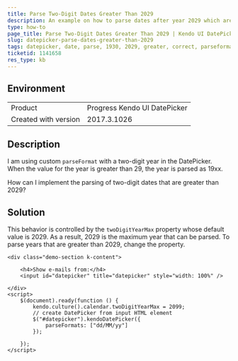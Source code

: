 ```yaml
---
title: Parse Two-Digit Dates Greater Than 2029
description: An example on how to parse dates after year 2029 which are entered with two digits in the Kendo UI DatePicker.  
type: how-to
page_title: Parse Two-Digit Dates Greater Than 2029 | Kendo UI DatePicker
slug: datepicker-parse-dates-greater-than-2029
tags: datepicker, date, parse, 1930, 2029, greater, correct, parseformat, after, century
ticketid: 1141658
res_type: kb
---
```


## Environment

<table>
 <tr>
  <td>Product</td>
  <td>Progress Kendo UI DatePicker</td>
 </tr>
 <tr>
  <td>Created with version</td>
  <td>2017.3.1026</td>
 </tr>
</table>


## Description

I am using custom `parseFormat` with a two-digit year in the DatePicker. When the value for the year is greater than 29, the year is parsed as 19xx.

How can I implement the parsing of two-digit dates that are greater than 2029?

## Solution

This behavior is controlled by the `twoDigitYearMax` property whose default value is 2029. As a result, 2029 is the maximum year that can be parsed. To parse years that are greater than 2029, change the property.

```dojo
<div class="demo-section k-content">

    <h4>Show e-mails from:</h4>
    <input id="datepicker" title="datepicker" style="width: 100%" />

</div>
<script>
    $(document).ready(function () {
        kendo.culture().calendar.twoDigitYearMax = 2099;
        // create DatePicker from input HTML element
        $("#datepicker").kendoDatePicker({
            parseFormats: ["dd/MM/yy"]
        });

    });
</script>
```
